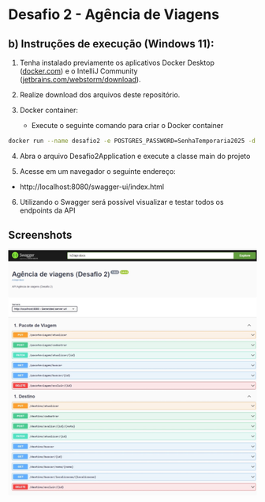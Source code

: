 # Desafio 2 - Agência de Viagens

## b) Instruções de execução (Windows 11):

1. Tenha instalado previamente os aplicativos Docker Desktop ([docker.com](https://www.docker.com/)) e o IntelliJ Community ([jetbrains.com/webstorm/download](https://www.jetbrains.com/idea/download/)).

2. Realize download dos arquivos deste repositório.
   
3. Docker container:
      - Execute o seguinte comando para criar o Docker container
```bash
docker run --name desafio2 -e POSTGRES_PASSWORD=SenhaTemporaria2025 -d -p 5432:5432 postgres
```
4. Abra o arquivo Desafio2Application e execute a classe main do projeto

5. Acesse em um navegador o seguinte endereço: 
  - http://localhost:8080/swagger-ui/index.html

6. Utilizando o Swagger será possível visualizar e testar todos os endpoints da API

## Screenshots
![App Screenshot](https://github.com/alvarooliveira09/Desafio-API/blob/main/Print%20Swagger.jpeg)
